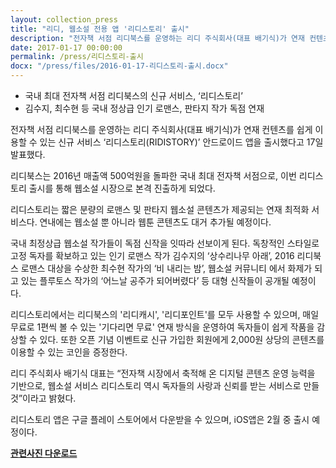 ```yaml
---
layout: collection_press
title: "리디, 웹소설 전용 앱 '리디스토리' 출시"
description: "전자책 서점 리디북스를 운영하는 리디 주식회사(대표 배기식)가 연재 컨텐츠를 쉽게 이용할 수 있는 신규 서비스 ‘리디스토리(RIDISTORY)’ 안드로이드 앱을 출시했다고 17일 발표했다."
date: 2017-01-17 00:00:00
permalink: /press/리디스토리-출시
docx: "/press/files/2016-01-17-리디스토리-출시.docx"
---
```


- 국내 최대 전자책 서점 리디북스의 신규 서비스, ‘리디스토리’
- 김수지, 최수현 등 국내 정상급 인기 로맨스, 판타지 작가 독점 연재


전자책 서점 리디북스를 운영하는 리디 주식회사(대표 배기식)가 연재 컨텐츠를 쉽게 이용할 수 있는 신규 서비스 ‘리디스토리(RIDISTORY)’ 안드로이드 앱을 출시했다고 17일 발표했다.

리디북스는 2016년 매출액 500억원을 돌파한 국내 최대 전자책 서점으로, 이번 리디스토리 출시를 통해 웹소설 시장으로 본격 진출하게 되었다.

리디스토리는 짧은 분량의 로맨스 및 판타지 웹소설 콘텐츠가 제공되는 연재 최적화 서비스다. 연내에는 웹소설 뿐 아니라 웹툰 콘텐츠도 대거 추가될 예정이다.

국내 최정상급 웹소설 작가들이 독점 신작을 잇따라 선보이게 된다. 독창적인 스타일로 고정 독자를 확보하고 있는 인기 로맨스 작가 김수지의 ‘상수리나무 아래’, 2016 리디북스 로맨스 대상을 수상한 최수현 작가의 ‘비 내리는 밤’, 웹소설 커뮤니티 에서 화제가 되고 있는 플루토스 작가의 ‘어느날 공주가 되어버렸다’ 등 대형 신작들이 공개될 예정이다.

리디스토리에서는 리디북스의 '리디캐시', '리디포인트'를 모두 사용할 수 있으며, 매일 무료로 1편씩 볼 수 있는 '기다리면 무료' 연재 방식을 운영하여 독자들이 쉽게 작품을 감상할 수 있다. 또한 오픈 기념 이벤트로 신규 가입한 회원에게 2,000원 상당의 콘텐츠를 이용할 수 있는 코인을 증정한다.

리디 주식회사 배기식 대표는 “전자책 시장에서 축적해 온 디지털 콘텐츠 운영 능력을 기반으로, 웹소설 서비스 리디스토리 역시 독자들의 사랑과 신뢰를 받는 서비스로 만들 것”이라고 밝혔다.

리디스토리 앱은 구글 플레이 스토어에서 다운받을 수 있으며, iOS앱은 2월 중 출시 예정이다.

[**관련사진 다운로드**](/press/img/리디스토리_이미지.jpg)
